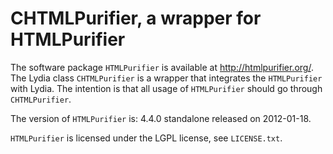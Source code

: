 CHTMLPurifier, a wrapper for HTMLPurifier
=====================================================

The software package `HTMLPurifier` is available at http://htmlpurifier.org/.
The Lydia class `CHTMLPurifier` is a wrapper that integrates the `HTMLPurifier` with Lydia. The 
intention is that all usage of `HTMLPurifier` should go through `CHTMLPurifier`.

The version of `HTMLPurifier` is: 4.4.0 standalone released on 2012-01-18.

`HTMLPurifier` is licensed under the LGPL license, see `LICENSE.txt`.


